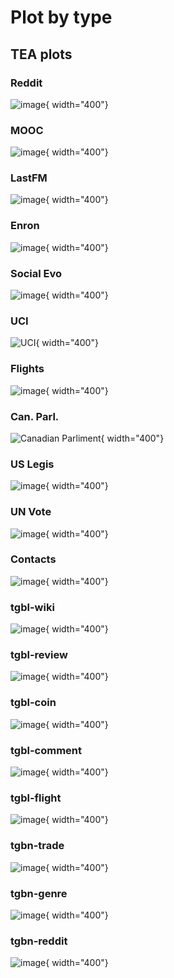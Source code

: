 # Plot by type

## TEA plots


### Reddit
![image](node_edge/reddit_node&edge_per_ts.png){ width="400"}

### MOOC
![image](node_edge/mooc_node&edge_per_ts.png){ width="400"}

### LastFM
![image](node_edge/lastfm_node&edge_per_ts.png){ width="400"}

### Enron
![image](node_edge/enron_node&edge_per_ts.png){ width="400"}

### Social Evo
  ![image](node_edge/SocialEvo_node&edge_per_ts.png){ width="400"}


### UCI
  ![UCI](node_edge/uci_node&edge_per_ts.png){ width="400"}

### Flights
![image](node_edge/Flights_node&edge_per_ts.png){ width="400"}

### Can. Parl.
![Canadian Parliment](node_edge/CanParl_node&edge_per_ts.png){ width="400"}

### US Legis
![image](node_edge/USLegis_node&edge_per_ts.png){ width="400"}

### UN Vote
![image](node_edge/UNvote_node&edge_per_ts.png){ width="400"}

### Contacts
![image](node_edge/Contacts_node&edge_per_ts.png){ width="400"}

### tgbl-wiki
![image](node_edge/tgbl-wiki_node&edge_per_ts.png){ width="400"}

### tgbl-review
![image](node_edge/tgbl-review_node&edge_per_ts.png){ width="400"}

### tgbl-coin
![image](node_edge/tgbl-coin_node&edge_per_ts.png){ width="400"}


### tgbl-comment
![image](node_edge/tgbl-comment_node&edge_per_ts.png){ width="400"}

### tgbl-flight
![image](node_edge/tgbl-flight_node&edge_per_ts.png){ width="400"}

### tgbn-trade
![image](node_edge/tgbn-trade_node&edge_per_ts.png){ width="400"}

### tgbn-genre
![image](node_edge/tgbn-genre_node&edge_per_ts.png){ width="400"}

### tgbn-reddit
![image](node_edge/tgbn-reddit_node&edge_per_ts.png){ width="400"}


